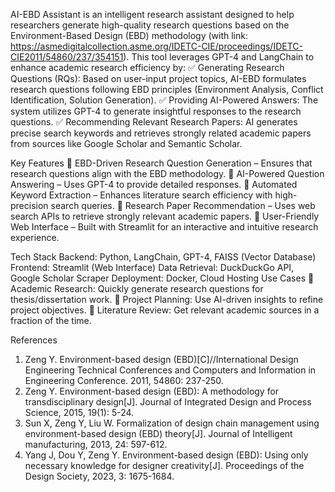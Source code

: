 AI-EBD Assistant is an intelligent research assistant designed to help researchers generate high-quality research questions based on the Environment-Based Design (EBD) methodology (with link: https://asmedigitalcollection.asme.org/IDETC-CIE/proceedings/IDETC-CIE2011/54860/237/354151). This tool leverages GPT-4 and LangChain to enhance academic research efficiency by:
✅ Generating Research Questions (RQs): Based on user-input project topics, AI-EBD formulates research questions following EBD principles (Environment Analysis, Conflict Identification, Solution Generation).
✅ Providing AI-Powered Answers: The system utilizes GPT-4 to generate insightful responses to the research questions.
✅ Recommending Relevant Research Papers: AI generates precise search keywords and retrieves strongly related academic papers from sources like Google Scholar and Semantic Scholar.

Key Features
🔹 EBD-Driven Research Question Generation – Ensures that research questions align with the EBD methodology.
🔹 AI-Powered Question Answering – Uses GPT-4 to provide detailed responses.
🔹 Automated Keyword Extraction – Enhances literature search efficiency with high-precision search queries.
🔹 Research Paper Recommendation – Uses web search APIs to retrieve strongly relevant academic papers.
🔹 User-Friendly Web Interface – Built with Streamlit for an interactive and intuitive research experience.

Tech Stack
Backend: Python, LangChain, GPT-4, FAISS (Vector Database)
Frontend: Streamlit (Web Interface)
Data Retrieval: DuckDuckGo API, Google Scholar Scraper
Deployment: Docker, Cloud Hosting
Use Cases
🔸 Academic Research: Quickly generate research questions for thesis/dissertation work.
🔸 Project Planning: Use AI-driven insights to refine project objectives.
🔸 Literature Review: Get relevant academic sources in a fraction of the time.

References
1. Zeng Y. Environment-based design (EBD)[C]//International Design Engineering Technical Conferences and Computers and Information in Engineering Conference. 2011, 54860: 237-250.
2. Zeng Y. Environment-based design (EBD): A methodology for transdisciplinary design[J]. Journal of Integrated Design and Process Science, 2015, 19(1): 5-24.
3. Sun X, Zeng Y, Liu W. Formalization of design chain management using environment-based design (EBD) theory[J]. Journal of Intelligent manufacturing, 2013, 24: 597-612.
4. Yang J, Dou Y, Zeng Y. Environment-based design (EBD): Using only necessary knowledge for designer creativity[J]. Proceedings of the Design Society, 2023, 3: 1675-1684.
